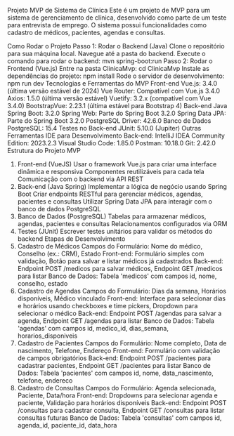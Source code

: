 Projeto MVP de Sistema de Clínica
Este é um projeto de MVP para um sistema de gerenciamento de clínica, desenvolvido como parte de um teste para entrevista de emprego. O sistema possui funcionalidades como cadastro de médicos, pacientes, agendas e consultas.

Como Rodar o Projeto
Passo 1: Rodar o Backend (Java)
Clone o repositório para sua máquina local.
Navegue até a pasta do backend.
Execute o comando para rodar o backend:
mvn spring-boot:run
Passo 2: Rodar o Frontend (Vue.js)
Entre na pasta ClinicaMvp:
cd ClinicaMvp
Instale as dependências do projeto:
npm install
Rode o servidor de desenvolvimento:
npm run dev
Tecnologias e Ferramentas do MVP
Front-end
Vue.js: 3.4.0 (última versão estável de 2024)
Vue Router: Compatível com Vue.js 3.4.0
Axios: 1.5.0 (última versão estável)
Vuetify: 3.2.x (compatível com Vue 3.4.0)
BootstrapVue: 2.23.1 (última estável para Bootstrap 4)
Back-end
Java Spring Boot: 3.2.0
Spring Web: Parte do Spring Boot 3.2.0
Spring Data JPA: Parte do Spring Boot 3.2.0
PostgreSQL Driver: 42.6.0
Banco de Dados
PostgreSQL: 15.4
Testes no Back-end
JUnit: 5.10.0 (Jupiter)
Outras Ferramentas
IDE para Desenvolvimento Back-end:
IntelliJ IDEA Community Edition: 2023.2.3
Visual Studio Code: 1.85.0
Postman: 10.18.0
Git: 2.42.0
Estrutura do Projeto MVP
1. Front-end (VueJS)
Usar o framework Vue.js para criar uma interface dinâmica e responsiva
Componentes reutilizáveis para cada tela
Comunicação com o backend via API REST
2. Back-end (Java Spring)
Implementar a lógica de negócio usando Spring Boot
Criar endpoints RESTful para gerenciar médicos, agendas, pacientes e consultas
Utilizar Spring Data JPA para interagir com o banco de dados PostgreSQL
3. Banco de Dados (PostgreSQL)
Tabelas para armazenar médicos, agendas, pacientes e consultas
Relacionamentos configurados via ORM
4. Testes (JUnit)
Escrever testes unitários para validar os métodos do backend
Etapas de Desenvolvimento
1. Cadastro de Médicos
Campos do Formulário: Nome do médico, Conselho (ex.: CRM), Estado
Front-end: Formulário simples com validação, Botão para salvar e listar médicos já cadastrados
Back-end: Endpoint POST /medicos para salvar médicos, Endpoint GET /medicos para listar
Banco de Dados: Tabela 'medicos' com campos id, nome, conselho, estado
2. Cadastro de Agendas
Campos do Formulário: Dias da semana, Horários disponíveis, Médico vinculado
Front-end: Interface para selecionar dias e horários usando checkboxes e time pickers, Dropdown para selecionar o médico
Back-end: Endpoint POST /agendas para salvar a agenda, Endpoint GET /agendas para listar
Banco de Dados: Tabela 'agendas' com campos id, medico_id, dias_semana, horarios_disponiveis
3. Cadastro de Pacientes
Campos do Formulário: Nome completo, Data de nascimento, Telefone, Endereço
Front-end: Formulário com validação de campos obrigatórios
Back-end: Endpoint POST /pacientes para cadastrar pacientes, Endpoint GET /pacientes para listar
Banco de Dados: Tabela 'pacientes' com campos id, nome, data_nascimento, telefone, endereco
4. Cadastro de Consultas
Campos do Formulário: Agenda selecionada, Paciente, Data/hora
Front-end: Dropdowns para selecionar agenda e paciente, Validação para horários disponíveis
Back-end: Endpoint POST /consultas para cadastrar consulta, Endpoint GET /consultas para listar consultas futuras
Banco de Dados: Tabela 'consultas' com campos id, agenda_id, paciente_id, data_hora
